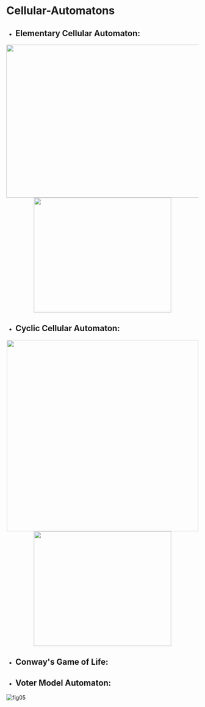# Cellular-Automatons

- ## Elementary Cellular Automaton:

<p align="center">
  <img width="760" height="400" src="https://user-images.githubusercontent.com/64698354/148689253-76043c2f-8d2c-454a-8b21-38359f53320f.png">

  <img width="360" height="300" src="https://user-images.githubusercontent.com/64698354/148689259-06be4c0f-12ad-4063-b4d5-ef14619c6fb2.gif">
</p>
  
- ## Cyclic Cellular Automaton:

<p align="center">
  <img width="502" height="500" src="https://user-images.githubusercontent.com/64698354/148690273-1f5e9e1e-bdc4-4e4c-87eb-e635563d3304.png">

  <img width="360" height="300" src="https://user-images.githubusercontent.com/64698354/148689259-06be4c0f-12ad-4063-b4d5-ef14619c6fb2.gif">
</p>

- ## Conway's Game of Life:


- ## Voter Model Automaton:


![fig05]()

